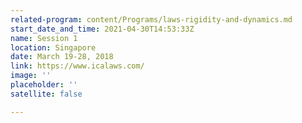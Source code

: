 ```yaml
---
related-program: content/Programs/laws-rigidity-and-dynamics.md
start_date_and_time: 2021-04-30T14:53:33Z
name: Session 1
location: Singapore
date: March 19-28, 2018
link: https://www.icalaws.com/
image: ''
placeholder: ''
satellite: false

---
```

